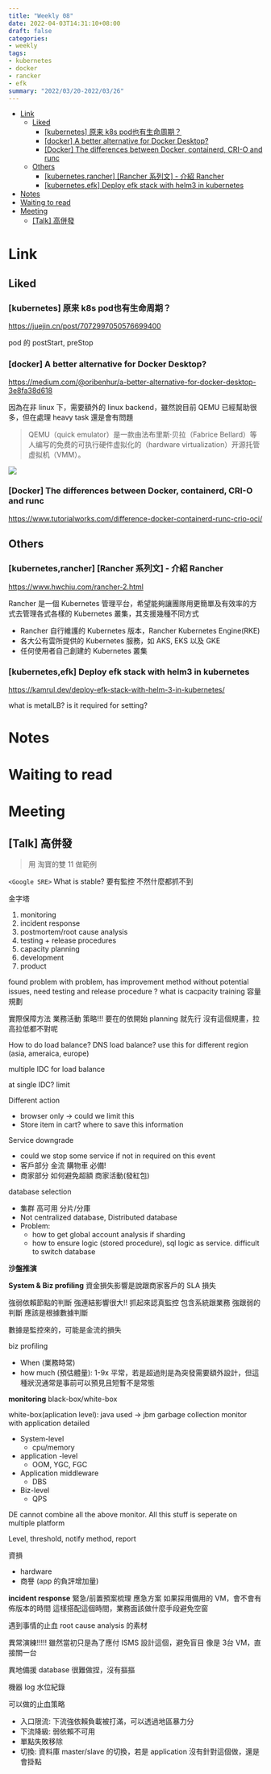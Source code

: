 ```yaml
---
title: "Weekly 08"
date: 2022-04-03T14:31:10+08:00
draft: false
categories:
- weekly
tags:
- kubernetes
- docker
- rancker
- efk
summary: "2022/03/20-2022/03/26"
---
```


- [Link](#link)
  - [Liked](#liked)
    - [[kubernetes] 原来 k8s pod也有生命周期？](#kubernetes-原来-k8s-pod也有生命周期)
    - [[docker] A better alternative for Docker Desktop?](#docker-a-better-alternative-for-docker-desktop)
    - [[Docker] The differences between Docker, containerd, CRI-O and runc](#docker-the-differences-between-docker-containerd-cri-o-and-runc)
  - [Others](#others)
    - [[kubernetes,rancher] [Rancher 系列文] - 介紹 Rancher](#kubernetesrancher-rancher-系列文---介紹-rancher)
    - [[kubernetes,efk] Deploy efk stack with helm3 in kubernetes](#kubernetesefk-deploy-efk-stack-with-helm3-in-kubernetes)
- [Notes](#notes)
- [Waiting to read](#waiting-to-read)
- [Meeting](#meeting)
  - [[Talk] 高併發](#talk-高併發)

# Link
## Liked

### [kubernetes] 原来 k8s pod也有生命周期？

https://juejin.cn/post/7072997050576699400

pod 的 postStart, preStop

### [docker] A better alternative for Docker Desktop?

https://medium.com/@oribenhur/a-better-alternative-for-docker-desktop-3e8fa38d618

因為在非 linux 下，需要額外的 linux backend，雖然說目前 QEMU 已經幫助很多，但在處理 heavy task 還是會有問題

> QEMU（quick emulator）是一款由法布里斯·贝拉（Fabrice Bellard）等人编写的免费的可执行硬件虚拟化的（hardware virtualization）开源托管虚拟机（VMM）。

![](https://i.imgur.com/QlQaAaY.png)


### [Docker] The differences between Docker, containerd, CRI-O and runc

https://www.tutorialworks.com/difference-docker-containerd-runc-crio-oci/

## Others

### [kubernetes,rancher] [Rancher 系列文] - 介紹 Rancher

https://www.hwchiu.com/rancher-2.html

Rancher 是一個 Kubernetes 管理平台，希望能夠讓團隊用更簡單及有效率的方式去管理各式各樣的 Kubernetes 叢集，其支援幾種不同方式

- Rancher 自行維護的 Kubernetes 版本，Rancher Kubernetes Engine(RKE)
- 各大公有雲所提供的 Kubernetes 服務，如 AKS, EKS 以及 GKE
- 任何使用者自己創建的 Kubernetes 叢集


### [kubernetes,efk] Deploy efk stack with helm3 in kubernetes

https://kamrul.dev/deploy-efk-stack-with-helm-3-in-kubernetes/

what is metalLB? is it required for setting?

# Notes

# Waiting to read

# Meeting 

## [Talk] 高併發

> 用 淘寶的雙 11 做範例

`<Google SRE>`
What is stable?
要有監控 不然什麼都抓不到

金字塔
1. monitoring 
2. incident response
3. postmortem/root cause analysis 
4. testing + release procedures 
5. capacity planning 
6. development 
7. product

found problem
with problem, has improvement method
without potential issues, need testing and release procedure
? what is cacpacity training 容量規劃


實際保障方法
業務活動 策略!!! 要在的依開始 planning 就先行
沒有這個規畫，拉高拉低都不對呢 

How to do load balance?
DNS load balance? use this for different region (asia, ameraica, europe)

multiple IDC for load balance

at single IDC?
limit

Different action
- browser only -> could we limit this
- Store item in cart? where to save this information

Service downgrade
- could we stop some service if not in required on this event
- 客戶部分 金流 購物車 必備!
- 商家部分 如何避免超額 商家活動(發紅包)

database selection
- 集群 高可用 分片/分庫
- Not centralized database, Distributed database
- Problem:
    - how to get global account analysis if sharding 
    - how to ensure logic (stored procedure), sql logic as service. difficult to switch database 
    
**沙盤推演**

**System & Biz profiling**
資金損失影響是說跟商家客戶的 SLA 損失

強弱依賴節點的判斷 
強連結影響很大!! 抓起來認真監控
包含系統跟業務
強跟弱的判斷 應該是根據數據判斷

數據是監控來的，可能是金流的損失


biz profiling
- When (業務時常)
- how much (預估體量): 1-9x 平常，若是超過則是為突發需要額外設計，但這種狀況通常是事前可以預見且短暫不是常態


**monitoring**
black-box/white-box

white-box(aplication level): java used -> jbm garbage collection monitor
with application detailed


- System-level
    - cpu/memory 
- application -level 
    - OOM, YGC, FGC
- Application middleware
    - DBS
- Biz-level
    - QPS
    
DE cannot combine all the above monitor. All this stuff is seperate on multiple platform

Level, threshold, notify method, report

資損
- hardware
- 商譽 (app 的負評增加量)


**incident response** 緊急/前置預案梳理
應急方案
如果採用備用的 VM，會不會有佈版本的時間
這樣搭配這個時間，業務面該做什麼手段避免空窗

遇到事情的止血 root cause analysis 的素材

異常演練!!!!! 雖然當初只是為了應付 ISMS
設計這個，避免盲目
像是 3台 VM，直接關一台

異地備援 database 很難做捏，沒有摳摳

機器 log 水位紀錄

可以做的止血策略
- 入口限流: 下流強依賴負載被打滿，可以透過地區暴力分
- 下流降級: 弱依賴不可用
- 單點失敗移除
- 切換: 資料庫 master/slave 的切換，若是 application 沒有針對這個做，還是會掛點


